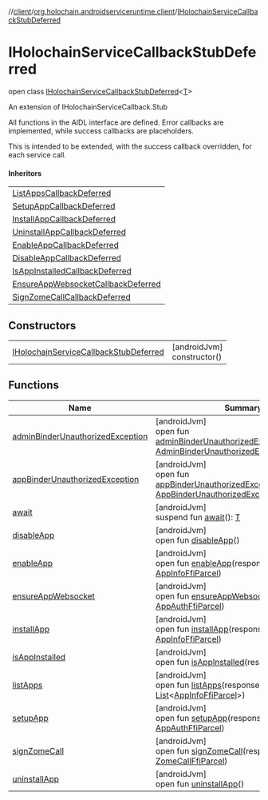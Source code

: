 //[client](../../../index.md)/[org.holochain.androidserviceruntime.client](../index.md)/[IHolochainServiceCallbackStubDeferred](index.md)

# IHolochainServiceCallbackStubDeferred

open class [IHolochainServiceCallbackStubDeferred](index.md)&lt;[T](index.md)&gt;

An extension of IHolochainServiceCallback.Stub

All functions in the AIDL interface are defined. Error callbacks are implemented, while success callbacks are placeholders.

This is intended to be extended, with the success callback overridden, for each service call.

#### Inheritors

| |
|---|
| [ListAppsCallbackDeferred](../-list-apps-callback-deferred/index.md) |
| [SetupAppCallbackDeferred](../-setup-app-callback-deferred/index.md) |
| [InstallAppCallbackDeferred](../-install-app-callback-deferred/index.md) |
| [UninstallAppCallbackDeferred](../-uninstall-app-callback-deferred/index.md) |
| [EnableAppCallbackDeferred](../-enable-app-callback-deferred/index.md) |
| [DisableAppCallbackDeferred](../-disable-app-callback-deferred/index.md) |
| [IsAppInstalledCallbackDeferred](../-is-app-installed-callback-deferred/index.md) |
| [EnsureAppWebsocketCallbackDeferred](../-ensure-app-websocket-callback-deferred/index.md) |
| [SignZomeCallCallbackDeferred](../-sign-zome-call-callback-deferred/index.md) |

## Constructors

| | |
|---|---|
| [IHolochainServiceCallbackStubDeferred](-i-holochain-service-callback-stub-deferred.md) | [androidJvm]<br>constructor() |

## Functions

| Name | Summary |
|---|---|
| [adminBinderUnauthorizedException](admin-binder-unauthorized-exception.md) | [androidJvm]<br>open fun [adminBinderUnauthorizedException](admin-binder-unauthorized-exception.md)(response: [AdminBinderUnauthorizedExceptionParcel](../-admin-binder-unauthorized-exception-parcel/index.md)) |
| [appBinderUnauthorizedException](app-binder-unauthorized-exception.md) | [androidJvm]<br>open fun [appBinderUnauthorizedException](app-binder-unauthorized-exception.md)(response: [AppBinderUnauthorizedExceptionParcel](../-app-binder-unauthorized-exception-parcel/index.md)) |
| [await](await.md) | [androidJvm]<br>suspend fun [await](await.md)(): [T](index.md) |
| [disableApp](disable-app.md) | [androidJvm]<br>open fun [disableApp](disable-app.md)() |
| [enableApp](enable-app.md) | [androidJvm]<br>open fun [enableApp](enable-app.md)(response: [AppInfoFfiParcel](../-app-info-ffi-parcel/index.md)) |
| [ensureAppWebsocket](ensure-app-websocket.md) | [androidJvm]<br>open fun [ensureAppWebsocket](ensure-app-websocket.md)(response: [AppAuthFfiParcel](../-app-auth-ffi-parcel/index.md)) |
| [installApp](install-app.md) | [androidJvm]<br>open fun [installApp](install-app.md)(response: [AppInfoFfiParcel](../-app-info-ffi-parcel/index.md)) |
| [isAppInstalled](is-app-installed.md) | [androidJvm]<br>open fun [isAppInstalled](is-app-installed.md)(response: [Boolean](https://kotlinlang.org/api/core/kotlin-stdlib/kotlin/-boolean/index.html)) |
| [listApps](list-apps.md) | [androidJvm]<br>open fun [listApps](list-apps.md)(response: [List](https://kotlinlang.org/api/core/kotlin-stdlib/kotlin.collections/-list/index.html)&lt;[AppInfoFfiParcel](../-app-info-ffi-parcel/index.md)&gt;) |
| [setupApp](setup-app.md) | [androidJvm]<br>open fun [setupApp](setup-app.md)(response: [AppAuthFfiParcel](../-app-auth-ffi-parcel/index.md)) |
| [signZomeCall](sign-zome-call.md) | [androidJvm]<br>open fun [signZomeCall](sign-zome-call.md)(response: [ZomeCallFfiParcel](../-zome-call-ffi-parcel/index.md)) |
| [uninstallApp](uninstall-app.md) | [androidJvm]<br>open fun [uninstallApp](uninstall-app.md)() |